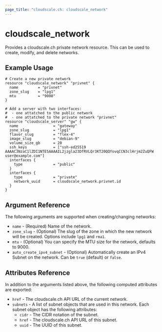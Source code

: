 ```yaml
---
page_title: "cloudscale.ch: cloudscale_network"
---
```


# cloudscale\_network

Provides a cloudscale.ch private network resource. This can be used to create, modify, and delete networks.

## Example Usage

```hcl
# Create a new private network
resource "cloudscale_network" "privnet" {
  name         = "privnet"
  zone_slug    = "lpg1"
  mtu          = "9000"
}

# Add a server with two interfaces:
#  - one attatched to the public network
#  - one attatched to the private network "privnet"
resource "cloudscale_server" "gw" {
  name                = "gateway"
  zone_slug           = "lpg1"
  flavor_slug         = "flex-4"
  image_slug          = "debian-9"
  volume_size_gb      = 20
  ssh_keys            = ["ssh-ed25519 AAAAC3NzaC1lZDI1NTE5AAAAIL2jzgla23DfRVLQr3KT20QQYovqCCN3clHrjm2ZuQFW user@example.com"]
  interfaces {
    type              = "public"
  }
  interfaces {
    type              = "private"
    network_uuid      = cloudscale_network.privnet.id
  }
}
```

## Argument Reference

The following arguments are supported when creating/changing networks:

* `name` - (Required) Name of the network.
* `zone_slug` - (Optional) The slug of the zone in which the new network will be created. Options include `lpg1` and `rma1`.
* `mtu` - (Optional) You can specify the MTU size for the network, defaults to 9000.
* `auto_create_ipv4_subnet` - (Optional) Automatically create an IPv4 Subnet on the network. Can be `true` (default) or `false`.


## Attributes Reference

In addition to the arguments listed above, the following computed attributes are exported:

* `href` - The cloudscale.ch API URL of the current network.
* `subnets` -  A list of subnet objects that are used in this network. Each subnet object has the following attributes:
  * `cidr` - The CIDR notation of the subnet.
  * `href` - The cloudscale.ch API URL of this subnet.
  * `uuid` - The UUID of this subnet.
